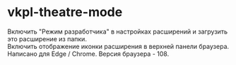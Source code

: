 # vkpl-theatre-mode
Включить "Режим разработчика" в настройках расширений и загрузить это расширение из папки.  
Включить отображение иконки расширения в верхней панели браузера.  
Написано для Edge / Chrome. Версия браузера - 108.
